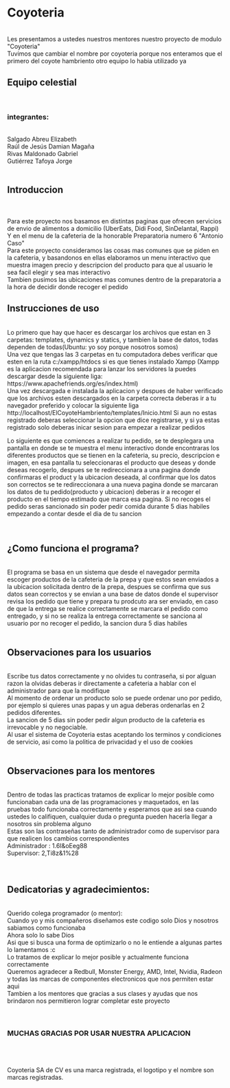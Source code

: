 # Coyoteria
 <br>
Les presentamos a ustedes nuestros mentores nuestro proyecto de modulo "Coyoteria" <br>
Tuvimos que cambiar el nombre por coyoteria porque nos enteramos que el primero del coyote hambriento otro equipo lo habia utilizado ya
<br>
<h2>Equipo celestial</h2><br>
<h3>integrantes:</h3><br>
Salgado Abreu Elizabeth<br>
Raúl de Jesús Damian Magaña<br>
Rivas Maldonado Gabriel<br>
Gutiérrez Tafoya Jorge <br>
<br>


<h2>Introduccion</h2><br>
<br>
Para este proyecto nos basamos en distintas paginas que ofrecen servicios de envio de alimentos a domicilio (UberEats, Didi Food, SinDelantal, Rappi)<br>
Y en el menu de la cafeteria de la honorable Preparatoria numero 6 "Antonio Caso" <br>
Para este proyecto consideramos las cosas mas comunes que se piden en la cafeteria, y basandonos en ellas elaboramos un menu interactivo que muestra imagen precio y descripcion del producto para que al usuario le sea facil elegir y sea mas interactivo<br>
Tambien pusimos las ubicaciones mas comunes dentro de la preparatoria a la hora de decidir donde recoger el pedido <br>



<h2>Instrucciones de uso</h2> <br>
Lo primero que hay que hacer es descargar los archivos que estan en 3 carpetas: templates, dynamics y statics, y tambien la base de datos, todas dependen de todas(Ubuntu: yo soy porque nosotros somos)<br>
Una vez que tengas las 3 carpetas en tu computadora debes verificar que esten en la ruta c:/xampp/htdocs si es que tienes instalado Xampp (Xampp es la aplicacion recomendada para lanzar los servidores la puedes descargar desde la siguiente liga: https://www.apachefriends.org/es/index.html)  <br>
Una vez descargada e instalada la aplicacion y despues de haber verificado que los archivos esten descargados en la carpeta correcta deberas ir a tu navegador preferido y colocar la siguiente liga http://localhost/ElCoyoteHambriento/templates/Inicio.html  Si aun no estas registrado deberas seleccionar la opcion que dice registrarse, y si ya estas registrado solo deberas inicar sesion para empezar a realizar pedidos <br>

Lo siguiente es que comiences a realizar tu pedido, se te desplegara una pantalla en donde se te muestra el menu interactivo donde encontraras los diferentes productos que se tienen en la cafeteria, su precio, descripcion e imagen, en esa pantalla tu seleccionaras el producto que deseas y donde deseas recogerlo, despues se te redireccionara a una pagina donde confirmaras el product y la ubicacion deseada, al confirmar que los datos son correctos se te redireccionara a una nueva pagina donde se marcaran los datos de tu pedido(producto y ubicacion) deberas ir a recoger el producto en el tiempo estimado que marca esa pagina. Si no recoges el pedido seras sancionado sin poder pedir comida durante 5 dias habiles empezando a contar desde el dia de tu sancion<br>

 <br>
<h2>¿Como funciona el programa?</h2> <br>
El programa se basa en un sistema que desde el navegador permita escoger productos de la cafeteria de la prepa y que estos sean enviados a la ubicacion solicitada dentro de la prepa, despues se confirma que sus datos sean correctos y se envian a una base de datos donde el supervisor revisa los pedido que tiene y prepara tu prodcuto ara ser enviado, en caso de que la entrega se realice correctamente se marcara el pedido como entregado, y si no se realiza la entrega correctamente se sanciona al usuario por no recoger el pedido, la sancion dura 5 dias habiles <br>
<br>

<h2>Observaciones para los usuarios</h2><br>
Escribe tus datos correctamente y no olvides tu contraseña, si por alguan razon la olvidas deberas ir directamente a cafeteria a hablar con el administrador para que la modifique<br>
Al momento de ordenar un producto solo se puede ordenar uno por pedido, por ejemplo si quieres unas papas y un agua deberas ordenarlas en 2 pedidos diferentes.<br>
La sancion de 5 dias sin poder pedir algun producto de la cafeteria es irrevocable y no negociable.<br>
Al usar el sistema de Coyoteria estas aceptando los terminos y condiciones de servicio, asi como la politica de privacidad y el uso de cookies <br>
<br>

<h2>Observaciones para los mentores</h2><br>
Dentro de todas las practicas tratamos de explicar lo mejor posible como funcionaban cada una de las programaciones y maquetados, en las pruebas todo funcionaba correctamente y esperamos que asi sea cuando ustedes lo califiquen, cualquier duda o pregunta pueden hacerla llegar a nosotros sin problema alguno
<br>
Estas son las contraseñas tanto de administrador como de supervisor para que realicen los cambios correspondientes<br>
Administrador : 1.6I&oEeg88 <br>
Supervisor: 2,Ti8z&1%28
<br>
<br>
<br>
<h2>Dedicatorias y agradecimientos:</h2><br>
Querido colega programador (o mentor):<br>
Cuando yo y mis compañeros diseñamos este codigo solo Dios y nosotros sabiamos como funcionaba<br>
Ahora solo lo sabe Dios<br>
Asi que si busca una forma de optimizarlo o no le entiende a algunas partes lo lamentamos :c<br>
Lo tratamos de explicar lo mejor posible y actualmente funciona correctamente <br>
Queremos agradecer a Redbull, Monster Energy, AMD, Intel, Nvidia, Radeon y todas las marcas de componentes electronicos que nos permiten estar aqui<br>
Tambien a los mentores que gracias a sus clases y ayudas que nos brindaron nos permitieron lograr completar este proyecto <br>
<br>
<br>
<h3> MUCHAS GRACIAS POR USAR NUESTRA APLICACION</h3>
<br>
<br>
<br>
Coyoteria SA de CV es una marca registrada, el logotipo y el nombre son marcas registradas. <br>


